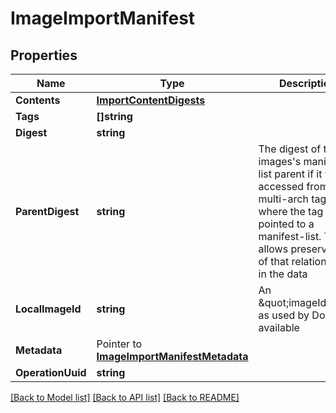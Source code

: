 # ImageImportManifest

## Properties

Name | Type | Description | Notes
------------ | ------------- | ------------- | -------------
**Contents** | [**ImportContentDigests**](ImportContentDigests.md) |  | [optional] 
**Tags** | **[]string** |  | [optional] 
**Digest** | **string** |  | [optional] 
**ParentDigest** | **string** | The digest of the images&#39;s manifest-list parent if it was accessed from a multi-arch tag where the tag pointed to a manifest-list. This allows preservation of that relationship in the data | [optional] 
**LocalImageId** | **string** | An \&quot;imageId\&quot; as used by Docker if available | [optional] 
**Metadata** | Pointer to [**ImageImportManifestMetadata**](ImageImportManifestMetadata.md) |  | [optional] 
**OperationUuid** | **string** |  | [optional] 

[[Back to Model list]](../README.md#documentation-for-models) [[Back to API list]](../README.md#documentation-for-api-endpoints) [[Back to README]](../README.md)


